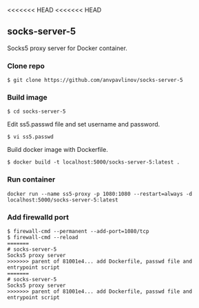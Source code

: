 <<<<<<< HEAD
<<<<<<< HEAD
## socks-server-5
Socks5 proxy server for Docker container.

### Clone repo
```
$ git clone https://github.com/anvpavlinov/socks-server-5
```

### Build image
```
$ cd socks-server-5
```
Edit ss5.passwd file and set username and password.
```
$ vi ss5.passwd
```
Build docker image with Dockerfile.
```
$ docker build -t localhost:5000/socks-server-5:latest .
```

### Run container
```
docker run --name ss5-proxy -p 1080:1080 --restart=always -d localhost:5000/socks-server-5:latest
```

### Add firewalld port
```
$ firewall-cmd --permanent --add-port=1080/tcp
$ firewall-cmd --reload
=======
# socks-server-5
Socks5 proxy server
>>>>>>> parent of 81001e4... add Dockerfile, passwd file and entrypoint script
=======
# socks-server-5
Socks5 proxy server
>>>>>>> parent of 81001e4... add Dockerfile, passwd file and entrypoint script
